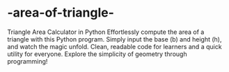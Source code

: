 # -area-of-triangle-
Triangle Area Calculator in Python  Effortlessly compute the area of a triangle with this Python program. Simply input the base (b) and height (h), and watch the magic unfold. Clean, readable code for learners and a quick utility for everyone. Explore the simplicity of geometry through programming! 

